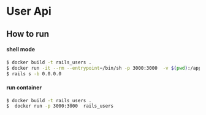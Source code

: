 # User Api

## How to run

#### shell mode
```sh
$ docker build -t rails_users .
$ docker run -it --rm --entrypoint=/bin/sh -p 3000:3000  -v $(pwd):/app  rails_users
$ rails s -b 0.0.0.0
```

#### run container

```sh
$ docker build -t rails_users .
$  docker run -p 3000:3000  rails_users
```
